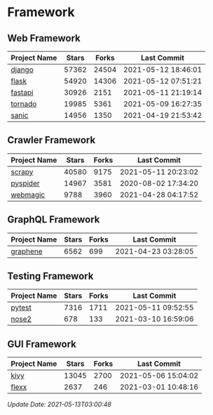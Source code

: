 # Framework

## Web Framework
| Project Name | Stars | Forks | Last Commit |
| ------------ | ----- | ----- | ----------- |
| [django](https://github.com/django/django) | 57362 | 24504 | 2021-05-12 18:46:01 |
| [flask](https://github.com/pallets/flask) | 54920 | 14306 | 2021-05-12 07:51:21 |
| [fastapi](https://github.com/tiangolo/fastapi) | 30926 | 2151 | 2021-05-11 21:19:14 |
| [tornado](https://github.com/tornadoweb/tornado) | 19985 | 5361 | 2021-05-09 16:27:35 |
| [sanic](https://github.com/sanic-org/sanic) | 14956 | 1350 | 2021-04-19 21:53:42 |

## Crawler Framework
| Project Name | Stars | Forks | Last Commit |
| ------------ | ----- | ----- | ----------- |
| [scrapy](https://github.com/scrapy/scrapy) | 40580 | 9175 | 2021-05-11 20:23:02 |
| [pyspider](https://github.com/binux/pyspider) | 14967 | 3581 | 2020-08-02 17:34:20 |
| [webmagic](https://github.com/code4craft/webmagic) | 9788 | 3960 | 2021-04-28 04:17:52 |

## GraphQL Framework
| Project Name | Stars | Forks | Last Commit |
| ------------ | ----- | ----- | ----------- |
| [graphene](https://github.com/graphql-python/graphene) | 6562 | 699 | 2021-04-23 03:28:05 |

## Testing Framework
| Project Name | Stars | Forks | Last Commit |
| ------------ | ----- | ----- | ----------- |
| [pytest](https://github.com/pytest-dev/pytest) | 7316 | 1711 | 2021-05-11 09:52:55 |
| [nose2](https://github.com/nose-devs/nose2) | 678 | 133 | 2021-03-10 16:59:06 |

## GUI Framework
| Project Name | Stars | Forks | Last Commit |
| ------------ | ----- | ----- | ----------- |
| [kivy](https://github.com/kivy/kivy) | 13045 | 2700 | 2021-05-06 15:04:02 |
| [flexx](https://github.com/flexxui/flexx) | 2637 | 246 | 2021-03-01 10:48:16 |

*Update Date: 2021-05-13T03:00:48*